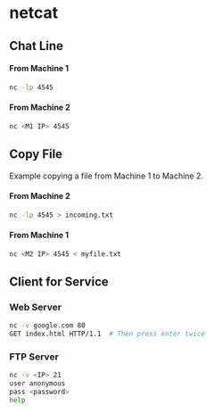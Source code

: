 # netcat

## Chat Line

#### From Machine 1

```bash
nc -lp 4545
```

#### From Machine 2

```bash
nc <M1 IP> 4545
```

## Copy File

Example copying a file from Machine 1 to Machine 2.

#### From Machine 2

```bash
nc -lp 4545 > incoming.txt
```

#### From Machine 1

```bash
nc <M2 IP> 4545 < myfile.txt
```

## Client for Service

### Web Server

```bash
nc -v google.com 80
GET index.html HTTP/1.1  # Then press enter twice
```

### FTP Server

```bash
nc -v <IP> 21
user anonymous
pass <password>
help
```
